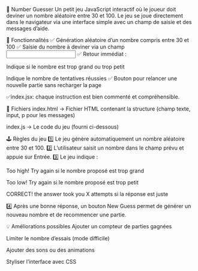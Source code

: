 🎯 Number Guesser
Un petit jeu JavaScript interactif où le joueur doit deviner un nombre aléatoire entre 30 et 100. Le jeu se joue directement dans le navigateur via une interface simple avec un champ de saisie et des messages d’aide.


🚀 Fonctionnalités
✅ Génération aléatoire d’un nombre compris entre 30 et 100
✅ Saisie du nombre à deviner via un champ <input>
✅ Retour immédiat :

Indique si le nombre est trop grand ou trop petit

Indique le nombre de tentatives réussies
✅ Bouton pour relancer une nouvelle partie sans recharger la page

✅index.jsx: chaque instruction est bien commenté et compréhensible. 

📂 Fichiers
index.html → Fichier HTML contenant la structure (champ texte, input, p pour les messages)

index.js → Le code du jeu (fourni ci-dessous)

🕹️ Règles du jeu
1️⃣ Le jeu génère automatiquement un nombre aléatoire entre 30 et 100.
2️⃣ L’utilisateur saisit un nombre dans le champ prévu et appuie sur Entrée.
3️⃣ Le jeu indique :

Too high! Try again si le nombre proposé est trop grand

Too low! Try again si le nombre proposé est trop petit

CORRECT! the answer took you X attempts si la réponse est juste

4️⃣ Après une bonne réponse, un bouton New Guess permet de générer un nouveau nombre et de recommencer une partie.


💡 Améliorations possibles
Ajouter un compteur de parties gagnées

Limiter le nombre d’essais (mode difficile)

Ajouter des sons ou des animations

Styliser l’interface avec CSS

